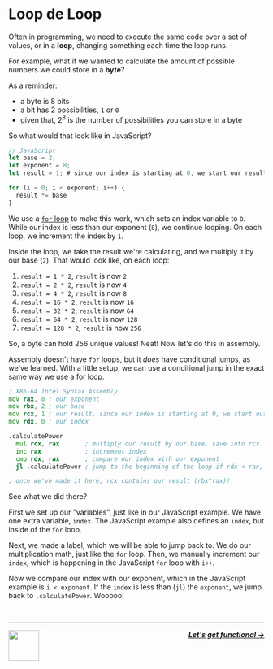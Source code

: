 # Loop de Loop

Often in programming, we need to execute the same code over a set of values, or in a **loop**, changing something each time the loop runs.

For example, what if we wanted to calculate the amount of possible numbers we could store in a **byte**?

As a reminder:
  - a byte is 8 bits
  - a bit has 2 possibilities, `1` or `0`
  - given that, $2^8$ is the number of possibilities you can store in a byte

So what would that look like in JavaScript?

```js
// JavaScript
let base = 2;
let exponent = 8;
let result = 1; # since our index is starting at 0, we start our result at 2^0, which is 1

for (i = 0; i < exponent; i++) {
  result *= base
}
```

We use a [`for` loop](https://developer.mozilla.org/en-US/docs/Web/JavaScript/Guide/Loops_and_iteration) to make this work, which sets an index variable to `0`. While our index is less than our exponent (`8`), we continue looping. On each loop, we increment the index by `1`.

Inside the loop, we take the result we're calculating, and we multiply it by our base (`2`). That would look like, on each loop:

1. `result = 1 * 2`, `result` is now `2`
1. `result = 2 * 2`, `result` is now `4`
1. `result = 4 * 2`, `result` is now `8`
1. `result = 16 * 2`, `result` is now `16`
1. `result = 32 * 2`, `result` is now `64`
1. `result = 64 * 2`, `result` is now `128`
1. `result = 128 * 2`, `result` is now `256`

So, a byte can hold 256 unique values! Neat! Now let's do this in assembly.

Assembly doesn't have `for` loops, but it _does_ have conditional jumps, as we've learned. With a little setup, we can use a conditional jump in the exact same way we use a for loop.

```asm
; X86-64 Intel Syntax Assembly
mov rax, 8 ; our exponent
mov rbx, 2 ; our base
mov rcx, 1 ; our result. since our index is starting at 0, we start our result at 2^0, which is 1
mov rdx, 0 ; our index

.calculatePower
  mul rcx, rax       ; multiply our result by our base, save into rcx
  inc rax            ; increment index
  cmp rdx, rax       ; compare our index with our exponent
  jl .calculatePower ; jump to the beginning of the loop if rdx < rax, since we still have more iterations to go

; once we've made it here, rcx contains our result (rbx^rax)!
```

See what we did there?

First we set up our "variables", just like in our JavaScript example. We have one extra variable, `index`. The JavaScript example also defines an `index`, but inside of the `for` loop.

Next, we made a label, which we will be able to jump back to. We do our multiplication math, just like the `for` loop. Then, we manually increment our `index`, which is happening in the JavaScript `for` loop with `i++`.

Now we compare our index with our exponent, which in the JavaScript example is `i < exponent`. If the `index` is less than (`jl`) the `exponent`, we jump back to `.calculatePower`. Wooooo!

<br />

---

<a href="/guide/writing-code/instructions/conditionals.md">
  <picture>
    <source media="(prefers-color-scheme: dark)" srcset="https://cloud-5aq8uo1rv-hack-club-bot.vercel.app/0backd.png">
    <img align="left" width="60" src="https://cloud-5v3nvbscw-hack-club-bot.vercel.app/0backl.png" />
  </picture>
</a>

<p align="right">
  <em>
    <b>
      <a href="/guide/writing-code/instructions/functions.md">
         Let's get functional →
      </a>
    </b>
  </em>
</p>
